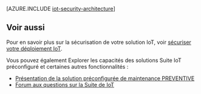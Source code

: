 <properties
 pageTitle="Architecture de sécurité IoT | Microsoft Azure"
 description="Considérations et les instructions d’architecture IoT sécurité"
 services=""
 suite="iot-suite"
 documentationCenter=""
 authors="YuriDio"
 manager="timlt"
 editor=""/>

<tags
 ms.service="iot-suite"
 ms.devlang="na"
 ms.topic="article"
 ms.tgt_pltfrm="na"
 ms.workload="na"
 ms.date="10/17/2016"
 ms.author="yurid"/>

[AZURE.INCLUDE [iot-security-architecture](../../includes/iot-security-architecture.md)]

## <a name="see-also"></a>Voir aussi

Pour en savoir plus sur la sécurisation de votre solution IoT, voir [sécuriser votre déploiement IoT][lnk-security-deployment].

Vous pouvez également Explorer les capacités des solutions Suite IoT préconfiguré et certaines autres fonctionnalités :

- [Présentation de la solution préconfigurée de maintenance PREVENTIVE][lnk-predictive-overview]
- [Forum aux questions sur la Suite de IoT][lnk-faq]

[lnk-predictive-overview]: iot-suite-predictive-overview.md
[lnk-faq]: iot-suite-faq.md

[lnk-security-deployment]: iot-suite-security-deployment.md